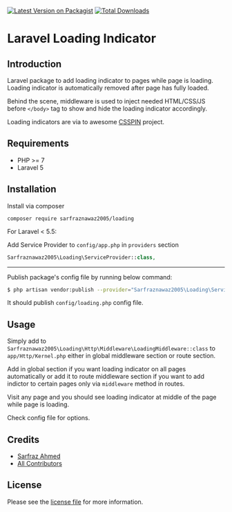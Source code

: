 [![Latest Version on Packagist][ico-version]][link-packagist]
[![Total Downloads][ico-downloads]][link-downloads]

# Laravel Loading Indicator

## Introduction ##

Laravel package to add loading indicator to pages while page is loading. Loading indicator is automatically removed after page has fully loaded.

Behind the scene, middleware is used to inject needed HTML/CSS/JS before `</body>` tag to show and hide the loading indicator accordingly.

Loading indicators are via to awesome [CSSPIN](https://github.com/webkul/csspin) project.

## Requirements ##

 - PHP >= 7
 - Laravel 5

## Installation ##

Install via composer

```
composer require sarfraznawaz2005/loading
```

For Laravel < 5.5:

Add Service Provider to `config/app.php` in `providers` section

```php
Sarfraznawaz2005\Loading\ServiceProvider::class,
```

---

Publish package's config file by running below command:

```bash
$ php artisan vendor:publish --provider="Sarfraznawaz2005\Loading\ServiceProvider"
```
It should publish `config/loading.php` config file.

## Usage ##

Simply add to `Sarfraznawaz2005\Loading\Http\Middleware\LoadingMiddleware::class` to `app/Http/Kernel.php` either in global middleware section or route section.

Add in global section if you want loading indicator on all pages automatically or add it to route middleware section if you want to add indictor to certain pages only via `middleware` method in routes.

Visit any page and you should see loading indicator at middle of the page while page is loading.

Check config file for options.

## Credits

- [Sarfraz Ahmed][link-author]
- [All Contributors][link-contributors]

## License

Please see the [license file](license.md) for more information.

[ico-version]: https://img.shields.io/packagist/v/sarfraznawaz2005/loading.svg?style=flat-square
[ico-downloads]: https://img.shields.io/packagist/dt/sarfraznawaz2005/loading.svg?style=flat-square

[link-packagist]: https://packagist.org/packages/sarfraznawaz2005/loading
[link-downloads]: https://packagist.org/packages/sarfraznawaz2005/loading
[link-author]: https://github.com/sarfraznawaz2005
[link-contributors]: https://github.com/sarfraznawaz2005/loading/graphs/contributors
